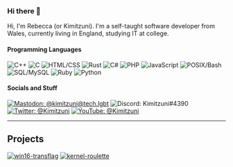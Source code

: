 ### Hi there 👋
Hi, I'm Rebecca (or Kimitzuni). I'm a self-taught software developer from Wales, currently living in England, studying IT at college.

#### Programming Languages
![C++](https://img.shields.io/badge/C%2B%2B-blue?style=for-the-badge&logo=c%2B%2B)
![C](https://img.shields.io/badge/C-blue?style=for-the-badge&logo=c)
![HTML/CSS](https://img.shields.io/badge/HTML/CSS-orange?style=for-the-badge&logo=html5)
![Rust](https://img.shields.io/badge/Rust-red?style=for-the-badge&logo=rust)
![C#](https://img.shields.io/badge/C%23-green?style=for-the-badge&logo=csharp)
![PHP](https://img.shields.io/badge/PHP-purple?style=for-the-badge&logo=php)
![JavaScript](https://img.shields.io/badge/JavaScript-red?style=for-the-badge&logo=javascript)
![POSIX/Bash](https://img.shields.io/badge/POSIX/Bash-darkgreen?style=for-the-badge&logo=gnubash)
![SQL/MySQL](https://img.shields.io/badge/SQL/MySQL-darkblue?style=for-the-badge&logo=mysql)
![Ruby](https://img.shields.io/badge/Ruby-darkred?style=for-the-badge&logo=ruby)
![Python](https://img.shields.io/badge/Python-yellow?style=for-the-badge&logo=python)

#### Socials and Stuff

[![Mastodon: @kimitzuni@tech.lgbt](https://img.shields.io/badge/@kimitzuni@tech.lgbt-%2380080042?style=for-the-badge&logo=mastodon)](https://tech.lgbt/@Kimitzuni)
![Discord: Kimitzuni#4390](https://img.shields.io/badge/Kimitzuni%234390-%237289da42?style=for-the-badge&logo=discord)
[![Twitter: @Kimitzuni](https://img.shields.io/badge/@Kimitzuni-darkblue?style=for-the-badge&logo=twitter)](https://twitter.com/Kimitzuni)
[![YouTube: @Kimitzuni](https://img.shields.io/badge/@Kimitzuni-darkred?style=for-the-badge&logo=youtube)](https://youtube.com/@Kimitzuni)


---
## Projects

[![win16-transflag](https://github-readme-stats.vercel.app/api/pin/?username=kimitzuni&repo=win16-transflag&theme=gruvbox)](https://github.com/Kimitzuni/win16-transflag)
[![kernel-roulette](https://github-readme-stats.vercel.app/api/pin/?username=kimitzuni&repo=kernel-roulette&theme=gruvbox)](https://github.com/Kimitzuni/kernel-roulette)
